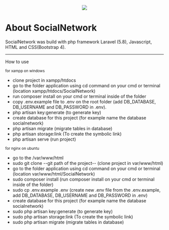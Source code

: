 <p align="center"><img src="https://laravel.com/assets/img/components/logo-laravel.svg"></p>

<h1> About SocialNetwork</h1>
<p>SocialNetwork was build with php framework Laravel (5.8), Javascript, HTML and CSS(Bootstrap 4).</p>

<hr>

<p>How to use</p>

<small>for xampp on windows</small>
<ul>
	<li>clone project in xampp/htdocs</li>
	<li>go to the folder application using cd command on your cmd or terminal (location xampp/htdocs/SocialNetwork)</li>
	<li>run composer install on your cmd or terminal inside of the folder</li>
	<li>copy .env.example file to .env on the root folder (add DB_DATABASE, DB_USERNAME and DB_PASSWORD in .env).</li>
	<li>php artisan key:generate (to generate key)</li>
	<li>create database for this project (for example name the database socialnetwork)</li>
	<li>php artisan migrate (migrate tables in database) </li>
	<li>php artisan storage:link (To create the symbolic link)</li>
	<li>php artisan serve (run project)</li>
</ul>

<small>for nginx on ubuntu</small>
<ul>
	<li>go to the /var/www/html</li>
	<li>sudo git clone --git path of the project-- (clone project in var/www/html)</li>
	<li>go to the folder application using cd command on your cmd or terminal (location var/www/html/SocialNetwork)</li>
	<li>sudo composer install (run composer install on your cmd or terminal inside of the folder)</li>
	<li>sudo cp .env.example .env (create new .env file from the .env.example, add DB_DATABASE, DB_USERNAME and DB_PASSWORD in .env)</li>
	<li>create database for this project (for example name the database socialnetwork)</li>
	<li>sudo php artisan key:generate (to generate key)</li>
	<li>sudo php artisan storage:link (To create the symbolic link)</li>
	<li>sudo php artisan migrate (migrate tables in database) </li>
</ul>




